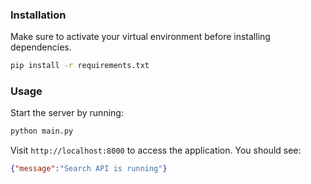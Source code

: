 ### Installation

Make sure to activate your virtual environment before installing dependencies.
```bash
pip install -r requirements.txt
```

### Usage

Start the server by running:
```bash
python main.py
```
Visit `http://localhost:8000` to access the application. You should see:
```json
{"message":"Search API is running"}
```
